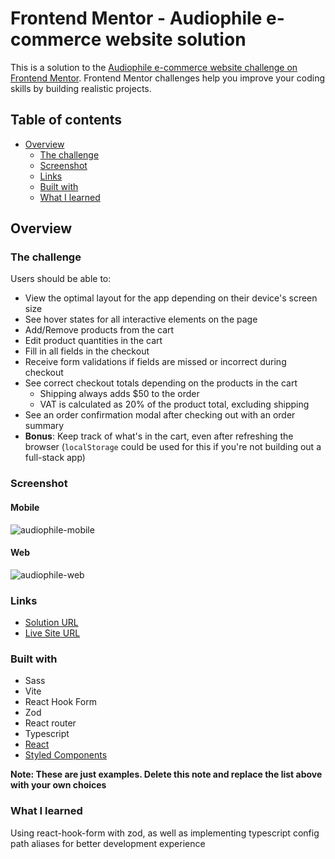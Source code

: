 # Frontend Mentor - Audiophile e-commerce website solution

This is a solution to the [Audiophile e-commerce website challenge on Frontend Mentor](https://www.frontendmentor.io/challenges/audiophile-ecommerce-website-C8cuSd_wx). Frontend Mentor challenges help you improve your coding skills by building realistic projects. 

## Table of contents

- [Overview](#overview)
  - [The challenge](#the-challenge)
  - [Screenshot](#screenshot)
  - [Links](#links)
  - [Built with](#built-with)
  - [What I learned](#what-i-learned)

## Overview

### The challenge

Users should be able to:

- View the optimal layout for the app depending on their device's screen size
- See hover states for all interactive elements on the page
- Add/Remove products from the cart
- Edit product quantities in the cart
- Fill in all fields in the checkout
- Receive form validations if fields are missed or incorrect during checkout
- See correct checkout totals depending on the products in the cart
  - Shipping always adds $50 to the order
  - VAT is calculated as 20% of the product total, excluding shipping
- See an order confirmation modal after checking out with an order summary
- **Bonus**: Keep track of what's in the cart, even after refreshing the browser (`localStorage` could be used for this if you're not building out a full-stack app)

### Screenshot

#### Mobile
![audiophile-mobile](https://github.com/itsyanQA/fm-audiophile-ecommerce/assets/95849693/476b88cb-6515-4441-a3b2-5e9b64da24dc)

#### Web
![audiophile-web](https://github.com/itsyanQA/fm-audiophile-ecommerce/assets/95849693/7fad18ab-2f73-4831-b98f-9521efa327d5)




### Links

- [Solution URL](https://www.frontendmentor.io/solutions/audiophile-ecommerce-website-wdA64Df0J_)
- [Live Site URL](https://yan-audiophile.netlify.app/)

### Built with

- Sass
- Vite
- React Hook Form
- Zod
- React router
- Typescript
- [React](https://reactjs.org/) 
- [Styled Components](https://styled-components.com/)

**Note: These are just examples. Delete this note and replace the list above with your own choices**

### What I learned

Using react-hook-form with zod, as well as implementing typescript config path aliases for better development experience

